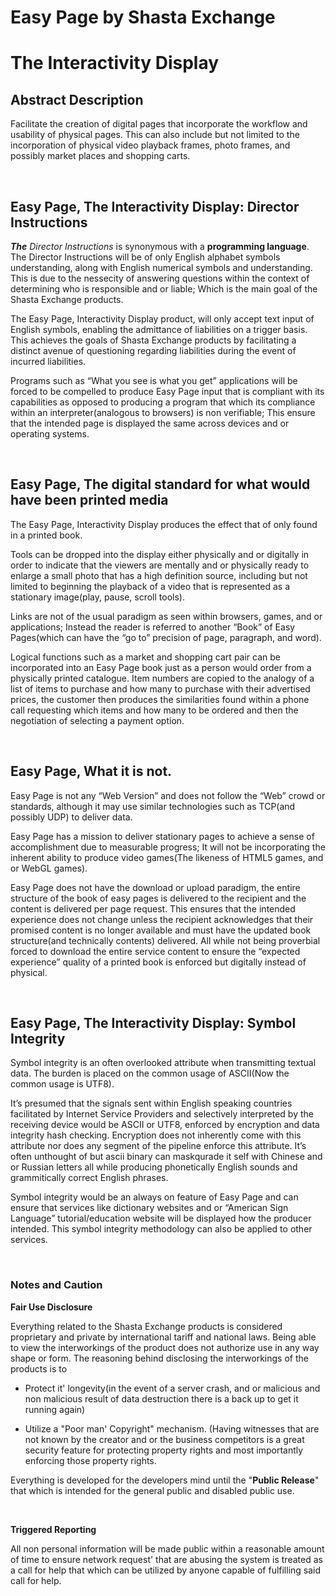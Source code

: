 # Easy Page by Shasta Exchange
# The Interactivity Display

## Abstract Description

Facilitate the creation of digital pages that incorporate the workflow and usability of physical pages. This can also include but not limited to the incorporation of physical video playback frames, photo frames, and possibly market places and shopping carts.

<br>

## Easy Page, The Interactivity Display: Director Instructions

***The*** *Director Instructions* is synonymous with a **programming language**. The Director Instructions will be of only English alphabet symbols understanding, along with English numerical symbols and understanding. This is due to the nessecity of answering questions within the context of determining who is responsible and or liable; Which is the main goal of the Shasta Exchange products.

The Easy Page, Interactivity Display product, will only accept text input of English symbols, enabling the admittance of liabilities on a trigger basis. This achieves the goals of Shasta Exchange products by facilitating a distinct avenue of questioning regarding liabilities during the event of incurred liabilities.

Programs such as “What you see is what you get” applications will be forced to be compelled to produce Easy Page input that is compliant with its capabilities as opposed to producing a program that which its compliance within an interpreter(analogous to browsers) is non verifiable; This ensure that the intended page is displayed the same across devices and or operating systems.

<br>

## Easy Page, The digital standard for what would have been printed media

The Easy Page, Interactivity Display produces the effect that of only found in a printed book.

Tools can be dropped into the display either physically and or digitally in order to indicate that the viewers are mentally and or physically ready to enlarge a small photo that has a high definition source, including but not limited to beginning the playback of a video that is represented as a stationary image(play, pause, scroll tools).

Links are not of the usual paradigm as seen within browsers, games, and or applications; Instead the reader is referred to another “Book” of Easy Pages(which can have the “go to” precision of page, paragraph, and word).

Logical functions such as a market and shopping cart pair can be incorporated into an Easy Page book just as a person would order from a physically printed catalogue. Item numbers are copied to the analogy of a list of items to purchase and how many to purchase with their advertised prices, the customer then produces the similarities found within a phone call requesting which items and how many to be ordered and then the negotiation of selecting a payment option.


<br>

## Easy Page, What it is not.

Easy Page is not any “Web Version” and does not follow the “Web” crowd or standards, although it may use similar technologies such as TCP(and possibly UDP) to deliver data.

Easy Page has a mission to deliver stationary pages to achieve a sense of accomplishment due to measurable progress; It will not be incorporating the inherent ability to produce video games(The likeness of HTML5 games, and or WebGL games).

Easy Page does not have the download or upload paradigm, the entire structure of the book of easy pages is delivered to the recipient and the content is delivered per page request. This ensures that the intended experience does not change unless the recipient acknowledges that their promised content is no longer available and must have the updated book structure(and technically contents) delivered. All while not being proverbial forced to download the entire service content to ensure the “expected experience” quality of a printed book is enforced but digitally instead of physical.

<br>

## Easy Page, The Interactivity Display: Symbol Integrity

Symbol integrity is an often overlooked attribute when transmitting textual data. The burden is placed on the common usage of ASCII(Now the common usage is UTF8).

It’s presumed that the signals sent within English speaking countries facilitated by Internet Service Providers and selectively interpreted by the receiving device would be ASCII or UTF8, enforced by encryption and data integrity hash checking. Encryption does not inherently come with this attribute nor does any segment of the pipeline enforce this attribute. It’s often unthought of but ascii binary can maskqurade it self with Chinese and or Russian letters all while producing phonetically English sounds and grammitically correct English phrases.

Symbol integrity would be an always on feature of Easy Page and can ensure that services like dictionary websites and or “American Sign Language” tutorial/education website will be displayed how the producer intended. This symbol integrity methodology can also be applied to other services.

<br>

### Notes and Caution

**Fair Use Disclosure**

Everything related to the Shasta Exchange products is considered proprietary and private by international tariff and national laws.
Being able to view the interworkings of the product does not authorize use in any way shape or form. The reasoning behind disclosing the interworkings of the products is to 
- Protect it' longevity(in the event of a server crash, and or malicious and non malicious result of data destruction there is a back up to get it running again)

- Utilize a "Poor man' Copyright" mechanism. (Having witnesses that are not known by the creator and or the business competitors is a great security feature for protecting property rights and most importantly enforcing those property rights.

Everything is developed for the developers mind until the "**Public Release**" that which is intended for the general public and disabled public use.

<br>

**Triggered Reporting**

All non personal information will be made public within a reasonable amount of time to ensure network request' that are abusing the system is treated as a call for help that which can be utilized by anyone capable of fulfilling said call for help.


